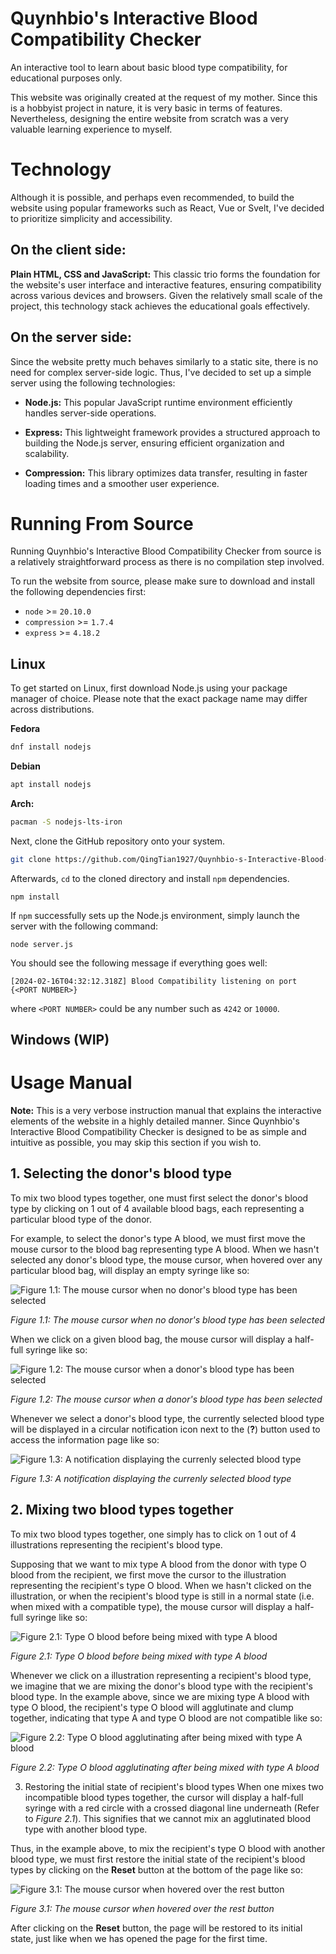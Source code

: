 Quynhbio's Interactive Blood Compatibility Checker
==================================================

An interactive tool to learn about basic blood type compatibility, for educational purposes only.

This website was originally created at the request of my mother. Since this is a hobbyist project in nature, it is very basic in terms of features. Nevertheless, designing the entire website from scratch was a very valuable learning experience to myself.

# Technology
Although it is possible, and perhaps even recommended, to build the website using popular frameworks such as React, Vue or Svelt, I've decided to prioritize simplicity and accessibility.

## On the client side:
**Plain HTML, CSS and JavaScript:** This classic trio forms the foundation for the website's user interface and interactive features, ensuring compatibility across various devices and browsers. Given the relatively small scale of the project, this technology stack achieves the educational goals effectively.

## On the server side:
Since the website pretty much behaves similarly to a static site, there is no need for complex server-side logic. Thus, I've decided to set up a simple server using the following technologies:

* **Node.js:** This popular JavaScript runtime environment efficiently handles server-side operations.

* **Express:** This lightweight framework provides a structured approach to building the Node.js server, ensuring efficient organization and scalability.

* **Compression:** This library optimizes data transfer, resulting in faster loading times and a smoother user experience.

# Running From Source
Running Quynhbio's Interactive Blood Compatibility Checker from source is a relatively straightforward process as there is no compilation step involved.

To run the website from source, please make sure to download and install the following dependencies first:

* `node` >= `20.10.0`
* `compression` >= `1.7.4`
* `express` >= `4.18.2`

## Linux
To get started on Linux, first download Node.js using your package manager of choice. Please note that the exact package name may differ across distributions.

**Fedora**
``` sh
dnf install nodejs
```

**Debian**
``` sh
apt install nodejs
```

**Arch:**
``` sh
pacman -S nodejs-lts-iron
```

Next, clone the GitHub repository onto your system.
``` sh
git clone https://github.com/QingTian1927/Quynhbio-s-Interactive-Blood-Compatibility-Checker
```

Afterwards, `cd` to the cloned directory and install `npm` dependencies.
```
npm install
```

If `npm` successfully sets up the Node.js environment, simply launch the server with the following command:
```
node server.js
```

You should see the following message if everything goes well:
```
[2024-02-16T04:32:12.318Z] Blood Compatibility listening on port {<PORT NUMBER>}
```

where `<PORT NUMBER>` could be any number such as `4242` or `10000`.

## Windows (WIP)

# Usage Manual
**Note:** This is a very verbose instruction manual that explains the interactive elements of the website in a highly detailed manner. Since Quynhbio's Interactive Blood Compatibility Checker is designed to be as simple and intuitive as possible, you may skip this section if you wish to.

## 1. Selecting the donor's blood type
To mix two blood types together, one must first select the donor's blood type by clicking on 1 out of 4 available blood bags, each representing a particular blood type of the donor.

For example, to select the donor's type A blood, we must first move the mouse cursor to the blood bag representing type A blood. When we hasn't selected any donor's blood type, the mouse cursor, when hovered over any particular blood bag, will display an empty syringe like so:

![Figure 1.1: The mouse cursor when no donor's blood type has been selected](public/assets/images/Manual/vi/Manual_SelectBloodBag_1.png)

_Figure 1.1: The mouse cursor when no donor's blood type has been selected_

When we click on a given blood bag, the mouse cursor will display a half-full syringe like so:

![Figure 1.2: The mouse cursor when a donor's blood type has been selected](public/assets/images/Manual/vi/Manual_SelectBloodBag_2.png)

_Figure 1.2: The mouse cursor when a donor's blood type has been selected_

Whenever we select a donor's blood type, the currently selected blood type will be displayed in a circular notification icon next to the (**?**) button used to access the information page like so:

![Figure 1.3: A notification displaying the currenly selected blood type](public/assets/images/Manual/vi/Manual_BloodTypeNotification.png)

_Figure 1.3: A notification displaying the currenly selected blood type_

## 2. Mixing two blood types together
To mix two blood types together, one simply has to click on 1 out of 4 illustrations representing the recipient's blood type.

Supposing that we want to mix type A blood from the donor with type O blood from the recipient, we first move the cursor to the illustration representing the recipient's type O blood. When we hasn't clicked on the illustration, or when the recipient's blood type is still in a normal state (i.e. when mixed with a compatible type), the mouse cursor will display a half-full syringe like so:

![Figure 2.1: Type O blood before being mixed with type A blood](public/assets/images/Manual/vi/Manual_MixBlood_1.png)

_Figure 2.1: Type O blood before being mixed with type A blood_

Whenever we click on a illustration representing a recipient's blood type, we imagine that we are mixing the donor's blood type with the recipient's blood type. In the example above, since we are mixing type A blood with type O blood, the recipient's type O blood will agglutinate and clump together, indicating that type A and type O blood are not compatible like so:

![Figure 2.2: Type O blood agglutinating after being mixed with type A blood](public/assets/images/Manual/vi/Manual_MixBlood_2.png)

_Figure 2.2: Type O blood agglutinating after being mixed with type A blood_

3. Restoring the initial state of recipient's blood types
When one mixes two incompatible blood types together, the cursor will display a half-full syringe with a red circle with a crossed diagonal line underneath (Refer to _Figure 2.1_). This signifies that we cannot mix an agglutinated blood type with another blood type.

Thus, in the example above, to mix the recipient's type O blood with another blood type, we must first restore the initial state of the recipient's blood types by clicking on the **Reset** button at the bottom of the page like so:

![Figure 3.1: The mouse cursor when hovered over the rest button](public/assets/images/Manual/vi/Manual_ResetButton.png)

_Figure 3.1: The mouse cursor when hovered over the rest button_

After clicking on the **Reset** button, the page will be restored to its initial state, just like when we has opened the page for the first time.








